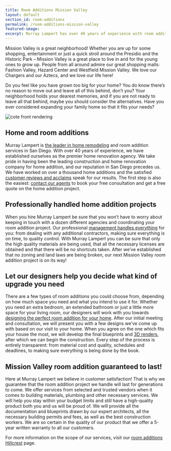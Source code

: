 ```yaml
---
title: Room Additions Mission Valley
layout: default
section_id: room-additions
permalink: /room-additions-mission-valley
featured-image:
excerpt: Murray Lampert has over 40 years of experience with room additions in Mission Valley, San Diego. Take your Mission Valley home addition to the next level with us.
---
```


Mission Valley is a great neighborhood! Whether you are up for some shopping, entertainment or just a quick stroll around the Presidio and the Historic Park – Mission Valley is a great place to live in and for the young ones to grow up. People from all around admire our great shopping malls: Fashion Valley, Hazard Center and Westfield Mission Valley. We love our Chargers and our Aztecs, and we love our life here!

Do you feel like you have grown too big for your home? You do know there’s no reason to move out and leave all of this behind, don’t you? Your neighborhood holds your dearest memories, and if you are not ready to leave all that behind, maybe you should consider the alternatives. Have you ever considered expanding your family home so that it fits your needs?

![cote front rendering](/uploads/cote-front-rendering.jpg)

## Home and room additions
Murray Lampert is <a href="http://murraylampert.com/murray-lampert-recognized-among-north-americas-best">the leader in home remodeling</a> and room addition services in San Diego. With over 40 years of experience, we have established ourselves as the premier home renovation agency. We take pride in having been the leading construction and home renovation company for home addition, and our reputation in San Diego precedes us. We have worked on over a thousand home additions and the satisfied <a href="http://murraylampert.com/testimonials/">customer reviews and acclaims</a> speak for our results. The first step is also the easiest: <a href="http://murraylampert.com/contact/">contact our agents</a> to book your free consultation and get a free quote on the home addition project.
## Professionally handled home addition projects
When you hire Murray Lampert be sure that you won’t have to worry about keeping in touch with a dozen different agencies and coordinating your room addition project. Our professional <a href="http://murraylampert.com/san-diego-room-additions/">management handles everything</a> for you: from dealing with any additional contractors, making sure everything is on time, to quality control. With Murray Lampert you can be sure that only the high quality materials are being used, that all the necessary licenses are obtained and that there will be no shortcuts taken. After we’ve established that no zoning and land laws are being broken, our next Mission Valley room addition project is on its way!
## Let our designers help you decide what kind of upgrade you need
There are a few types of room additions you could choose from, depending on how much space you need and what you intend to use it for. Whether you need an extra bedroom, an extended bathroom or just a little more space for your living room, our designers will work with you towards <a href="http://murraylampert.com/san-diego-home-design-services/">designing the perfect room addition for your home</a>. After our initial meeting and consultation, we will present you with a few designs we’ve come up with based on our visit to your home. When you agree on the one which fits your house the most, we will develop the final blueprints and <a href="http://murraylampert.com/3d-architectural-rendering-services/">3D renders</a>, after which we can begin the construction. Every step of the process is entirely transparent: from material cost and quality, schedules and deadlines, to making sure everything is being done by the book.
## Mission Valley room addition guaranteed to last!
Here at Murray Lampert we believe in customer satisfaction! That is why we guarantee that the room addition project we handle will last for generations to come. We offer services from selected and trusted vendors when it comes to building materials, plumbing and other necessary services. We will help you stay within your budget limits and still have a high-quality product both you and us will be proud of. We will provide all the documentation and blueprints drawn by our expert architects, all the necessary building permits and fees, as well as the best construction workers. We are so certain in the quality of our product that we offer a 5-year written warranty to all our customers.

For more information on the scope of our services, visit our <a href="http://murraylampert.com/home-additions-hillcrest">room additions Hillcrest</a> page.
